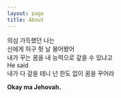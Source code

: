 ```yaml
---
layout: page
title: About
---
```



의심 가득했던 나는 <br>
신에게 허구 헛 날 물어봤어 <br>
내가 꾸는 꿈을 내 능력으로 갚을 수 있냐고<br>
He said <br>
내가 다 갚을 테니 넌 한도 없이 꿈을 꾸어라 <br>


**Okay ma Jehovah.**


